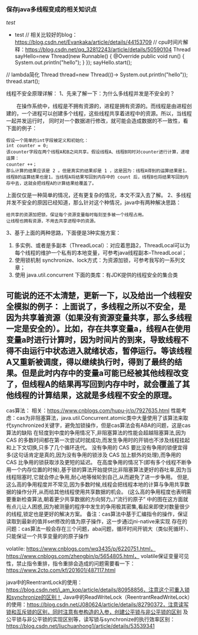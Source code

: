 ### 保存java多线程变成的相关知识点
*test*
- test
// 相关比较好的blog：https://blog.csdn.net/Evankaka/article/details/44153709
// cpu时间片解释：https://blog.csdn.net/qq_32812243/article/details/50590104
 Thread sayHello=new Thread(new Runnable() {
            @Override
            public void run() {
                System.out.println("hello");
            }
        });
        sayHello.start();

// lambda简化
 Thread thread=new Thread(()-> System.out.println("hello"));
        thread.start();

线程不安全原理详解：
1、先来了解一下：为什么多线程并发是不安全的？

  在操作系统中，线程是不拥有资源的，进程是拥有资源的。而线程是由进程创建的，一个进程可以创建多个线程，这些线程共享着进程中的资源。所以，当线程一起并发运行时，
同时对一个数据进行修改，就可能会造成数据的不一致性，看下面的例子：

    假设一个简单的int字段被定义和初始化：
    int counter = 0;
    该counter字段在两个线程A和B之间共享。假设线程A、线程B同时对counter进行计算，递增运算：
    counter ++；
    那么计算的结果应该是 2 。但是真实的结果却是 1 ，这是因为：线程A得到的运算结果是1，线程B的运算结果也是1，当线程A将结果写回到内存中的 count 后，线程B也将结果写回到内存中去，这就会把线程A的计算结果给覆盖了。

上面仅仅是一种简单的情况，还有更复杂的情况，本文不深入去了解。
2、多线程并发不安全的原因已经知道，那么针对这个种情况，java中有两种解决思路：

    给共享的资源加把锁，保证每个资源变量每时每刻至多被一个线程占用。
    让线程也拥有资源，不用去共享进程中的资源。

3、基于上面的两种思路，下面便是3种实施方案：

1. 多实例、或者是多副本（ThreadLocal）：对应着思路2，ThreadLocal可以为每个线程的维护一个私有的本地变量，可参考java线程副本–ThreadLocal；
2. 使用锁机制 synchronize、lock方式：为资源加锁，可参考我写的一系列文章；
3. 使用 java.util.concurrent 下面的类库：有JDK提供的线程安全的集合类

可能说的还不太清楚，更新一下，以及给出一个线程安全模拟的例子：
上面说了，多线程之所以不安全，是因为共享着资源（如果没有资源变量共享，那么多线程一定是安全的）。比如，存在共享变量a，线程A在使用变量a时进行计算时，因为时间片的到来，导致线程不得不由运行中状态进入就绪状态，暂停运行。等该线程A又重新被调度，得以继续执行时，得到了最终的结果。但是此时内存中的变量a可能已经被其他线程改变了，但线程A的结果再写回到内存中时，就会覆盖了其他线程的计算结果，这就是多线程不安全的原理。
--------------------- 

cas算法：
    相关：https://www.cnblogs.com/hupu-jr/p/7927635.html
    性能考虑：cas为非阻塞算法，java.util.Concurrent.atomic类中大量使用了该算法来取代synchronized关键字，避免加锁操作，但是cas算法会有ABA的问题，这是cas算法的缺陷
    在轻度到中度的争用情况下,非阻塞算法的性能会超越阻塞算法,因为 CAS 的多数时间都在第一次尝试时就成功,而发生争用时的开销也不涉及线程挂起和上下文切换,只多了几个循环迭代。
    没有争用的 CAS 要比没有争用的锁便宜得多(这句话肯定是真的,因为没有争用的锁涉及 CAS 加上额外的处理),而争用的 CAS 比争用的锁获取涉及更短的延迟。
    在高度争用的情况下(即有多个线程不断争用一个内存位置的时候),基于锁的算法开始提供比非阻塞算法更好的吞吐率,因为当线程阻塞时,它就会停止争用,耐心地等候轮到自己,从而避免了进一步争用。
    但是,这么高的争用程度并不常见,因为多数时候,线程会把线程本地的计算与争用共享数据的操作分开,从而给其他线程使用共享数据的机会。
    (这么高的争用程度也表明需要重新检查算法,朝着更少共享数据的方向努力。)“流行的原子” 中的图在这方面就有点儿让人困惑,因为被测量的程序中发生的争用极其密集,看起来即使对数量很少的线程,锁定也是更好的解决方案。
    备注：cas算法中基于汇编指令的操作，保证读取到最新的值并set修改的值为原子操作，这一步通过jni-native来实现 
    存在的问题：cas算法一般会存在三个问题，aba问题，循环时间开销大（类似死循环）、只能保证一个共享变量的的原子操作
    
volatile: https://www.cnblogs.com/wq3435/p/6220751.html，https://www.cnblogs.com/zhengbin/p/5654805.html， 
            volatile保证变量可见性，禁止指令重排，指令重排会造成的问题需要看一下：https://www.2cto.com/kf/201601/487117.html
            
java中的ReentrantLock的使用：https://blog.csdn.net/i_am_kop/article/details/80958856，注意这个可重入锁和synchronize的区别！
Java中的ReadWriteLock（ReentrantReadWriteLock）的使用：https://blog.csdn.net/J080624/article/details/82790372，注意读写锁和互斥锁的区别，同时注意有参构造的入参，创建公平锁与非公平锁的区别
    及公平锁与非公平锁的实现区别等，读写锁与synchronize的执行效率区别：https://blog.csdn.net/liuchuanhong1/article/details/53539341